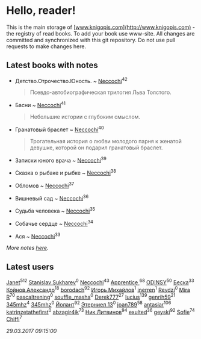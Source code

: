# Hello, reader!
This is the main storage of [www.knigopis.com](http://www.knigopis.com) - the registry of read books.
To add your book use www-site. All changes are committed and synchronized with this git repository.
Do not use pull requests to make changes here.


## Latest books with notes
* Детство.Отрочество.Юность. ~ [Neccochi](users/126/12601720503917094896-mailru)<sup>42</sup>
    > Псевдо-автобиографическая трилогия Льва Толстого.

* Басни ~ [Neccochi](users/126/12601720503917094896-mailru)<sup>41</sup>
    > Небольшие истории с глубоким смыслом.

* Гранатовый браслет ~ [Neccochi](users/126/12601720503917094896-mailru)<sup>40</sup>
    > Трогательная история о любви молодого парня к женатой девушке, которой он подарил гранатовый браслет.

* Записки юного врача ~ [Neccochi](users/126/12601720503917094896-mailru)<sup>39</sup>

* Сказка о рыбаке и рыбке ~ [Neccochi](users/126/12601720503917094896-mailru)<sup>38</sup>

* Обломов ~ [Neccochi](users/126/12601720503917094896-mailru)<sup>37</sup>

* Вишневый сад ~ [Neccochi](users/126/12601720503917094896-mailru)<sup>36</sup>

* Судьба человека ~ [Neccochi](users/126/12601720503917094896-mailru)<sup>35</sup>

* Собачье сердце ~ [Neccochi](users/126/12601720503917094896-mailru)<sup>34</sup>

* Ася ~ [Neccochi](users/126/12601720503917094896-mailru)<sup>33</sup>


_More notes [here](latest_books_with_notes.md)._


## Latest users
[Janet](users/205/20565064-vkontakte)<sup>512</sup> 
[Stanislav Sukharev](users/162/16237346307809983184-mailru)<sup>0</sup> 
[Neccochi](users/126/12601720503917094896-mailru)<sup>43</sup> 
[Apprentice ](users/528/52821952-vkontakte)<sup>68</sup> 
[ODINSY](users/100/100978570902186865324-google)<sup>50</sup> 
[Беска](users/157/1577468-vkontakte)<sup>33</sup> 
[Койнов Александр](users/414/414040473-vkontakte)<sup>18</sup> 
[borodach](users/157/15706320-vkontakte)<sup>92</sup> 
[Игорь Михайлов](users/297/2977673085170791915-mailru)<sup>1</sup> 
[inerren](users/479/4794559699-twitter)<sup>1</sup> 
[Reydzi](users/729/72921911-vkontakte)<sup>0</sup> 
[Mira R](users/103/103293621948650602575-google)<sup>70</sup> 
[pascaltrening](users/116/1168869274-facebook)<sup>0</sup> 
[souffle_masha](users/sou/souffle_masha-lastfm)<sup>0</sup> 
[Derek777](users/153/15386028-yandex)<sup>27</sup> 
[lucius](users/838/83820536-yandex)<sup>139</sup> 
[genrih59](users/872/872361436199401-facebook)<sup>21</sup> 
[345mhz](users/107/107233253672325058205-google)<sup>4</sup> 
[345mhz](users/100/100057153114799209630-google)<sup>0</sup> 
[Йолант](users/104/104690883692185089260-google)<sup>92</sup> 
[Этерниел 13](users/165/16501172616331031425-mailru)<sup>0</sup> 
[joan789](users/240/2401650-vkontakte)<sup>58</sup> 
[antasiar](users/688/68827372-vkontakte)<sup>106</sup> 
[katrinzetathefirst](users/138/1389223397787225-facebook)<sup>0</sup> 
[abzagir4ik](users/362/3621623-vkontakte)<sup>73</sup> 
[Ник Литвинов](users/241/241974816-vkontakte)<sup>94</sup> 
[exulted](users/100/100599204551896265722-google)<sup>36</sup> 
[geyski](users/221/221959664-vkontakte)<sup>92</sup> 
[Sofie](users/485/48568611-vkontakte)<sup>74</sup> 
[Chiffi](users/105/105831994080785626680-google)<sup>7</sup> 


_29.03.2017 09:15:00_
